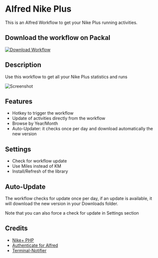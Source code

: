 # Alfred Nike Plus


This is an Alfred Workflow to get your Nike Plus running activities.

## Download the workflow on Packal

[![Download Workflow](https://raw.github.com/vdesabou/alfred-spotify-mini-player/master/images/alfred-workflow-icon.png)](http://www.packal.org/workflow/spotify-mini-player)

## Description

Use this workflow to get all your Nike Plus statistics and runs


![Screenshot](https://i.cloudup.com/cMr0mHji7a.gif)

## Features

* Hotkey to trigger the workflow
* Update of activities directly from the workflow
* Browse by Year/Month
* Auto-Updater: it checks once per day and download automatically the new version

## Settings

* Check for workflow update
* Use Miles instead of KM
* Install/Refresh of the library


## Auto-Update

The workflow checks for update once per day, if an update is available, it will download the new version in your Downloads folder.

Note that you can also force a check for update in Settings section

## Credits

* [Nike+ PHP](http://nikeplusphp.org)
* [Authenticate for Alfred](http://www.dirtdon.com/Authenticate/)
* [Terminal-Notifier](https://github.com/alloy/terminal-notifier)




